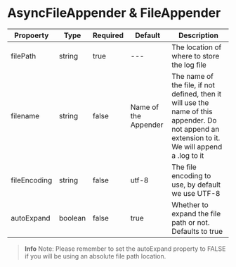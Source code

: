 # AsyncFileAppender & FileAppender

|Propoerty|Type|Required|Default|Description|
|--|--|--|--|--|
|filePath |string |true|---|The location of where to store the log file |
|filename |string |false |Name of the Appender |The name of the file, if not defined, then it will use the name of this appender. Do not append an extension to it. We will append a .log to it |
|fileEncoding|string |false |utf-8 |The file encoding to use, by default we use UTF-8 |
|autoExpand |boolean |false |true|Whether to expand the file path or not. Defaults to true |


> <b>Info</b> Note: Please remember to set the autoExpand property to FALSE if you will be using an absolute file path location.
